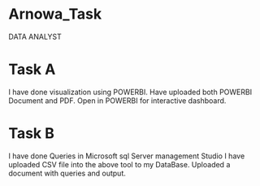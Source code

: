 # Arnowa_Task
DATA ANALYST
# Task A
I have done visualization using POWERBI.
Have uploaded both POWERBI Document and PDF.
Open in POWERBI for interactive dashboard.

# Task B
I have done Queries in Microsoft sql Server management Studio
I have uploaded CSV file into the above tool to my DataBase.
Uploaded a document with queries and output.
